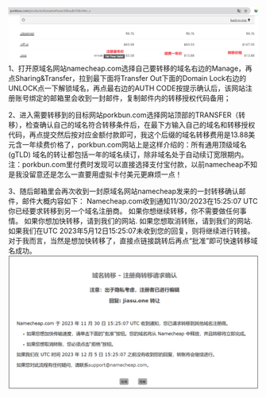 
![image](https://github.com/MR-DAzhi/cloud/blob/main/3527149383.png)
1、打开原域名网站namecheap.com选择自己要转移的域名右边的Manage，再点Sharing&Transfer，拉到最下面将Transfer Out下面的Domain Lock右边的UNLOCK点一下解锁域名，再点最右边的AUTH CODE按提示确认后，该网站注册账号绑定的邮箱里会收到一封邮件，复制邮件内的转移授权代码备用；

2、进入需要转移到的目标网站porkbun.com选择网站顶部的TRANSFER（转移），检查确认自己的域名符合转移条件后，在最下方输入自己的域名和转移授权代码，再点提交然后按对应金额付款即可，我这个后缀的域名转移费用是13.88美元含一年续费价格了，porkbun.com网站上是这样介绍的：所有通用顶级域名 (gTLD) 域名的转让都包括一年的域名续订，除非域名处于自动续订宽限期内。
注：porkbun.com里付费时发现可以直接选择支付宝付款，以前namecheap不知是我没留意还是怎么一直要用虚拟卡付美元更麻烦一点！

3、随后邮箱里会再次收到一封原域名网站namecheap发来的一封转移确认邮件，邮件大概内容如下：
Namecheap.com收到通知11/30/2023在15:25:07 UTC你已经要求转移到另一个域名注册商。
如果你想继续转移，你不需要做任何事情。
如果你想加快转移，请到我们的网站.
如果您想取消转账，请到我们的网站.
如果我们在UTC 2023年5月12日15:25:07未收到您的回复，则将继续进行转接。
对于我而言，当然是想加快转移了，直接点链接跳转后再点“批准”即可快速转移域名成功。
![image](https://github.com/MR-DAzhi/cloud/blob/main/3493435851.png)
